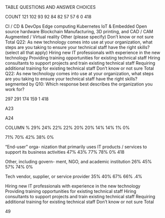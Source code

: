 TABLE QUESTIONS AND ANSWER CHOICES


COUNT
121
102
93
92
84
82
57
57
6
0
418


CI / CD & DevOps
Edge computing
Kubernetes
IoT & Embedded
Open source hardware
Blockchain
Manufacturing, 3D printing, and CAD / CAM
Augmented / Virtual reality
Other (please specify)
Don’t know or not sure
Total
Q22: As new technology comes into use at your organization, what steps are you taking to 
ensure your technical staff have the right skills? (select all that apply)
Hiring new IT professionals with experience in the new technology
Providing training opportunities for existing technical staff
Hiring consultants to support projects and train existing technical staff
Requiring additional training for existing technical staff
Don’t know or not sure
Total
Q22: As new technology comes into use at your organization, what steps are you taking to ensure your technical staff 
have the right skills? segmented by Q10: Which response best describes the organization you work for?


297
291
174
159
1
418


A23


A24


COLUMN %
29%
24%
22%
22%
20%
20%
14%
14%
1%
0%


71%
70%
42%
38%
0%


“End-user” orga-
nization that 
primarily uses IT 
products / services 
to support its 
business activities
47%
43%
77%
78%
0%
418


Other, including 
govern-
ment, NGO, 
and academic 
institution
26%
45%
57%
74%
0%


Tech vendor, 
supplier, or 
service provider
35%
40%
67%
66%
.4%


Hiring new IT professionals with experience in the new technology
Providing training opportunities for existing technical staff
Hiring consultants to support projects and train existing technical staff
Requiring additional training for existing technical staff
Don’t know or not sure
Total


 49


